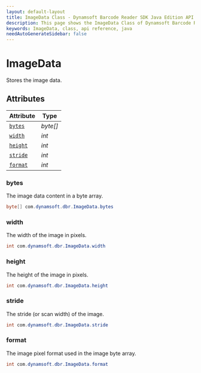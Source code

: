 ```yaml
---
layout: default-layout
title: ImageData Class - Dynamsoft Barcode Reader SDK Java Edition API Reference
description: This page shows the ImageData Class of Dynamsoft Barcode Reader SDK Java Edition API Reference.
keywords: ImageData, class, api reference, java
needAutoGenerateSidebar: false
---
```



# ImageData
Stores the image data.  


## Attributes
    
| Attribute | Type |
|---------- | ---- |
| [`bytes`](#bytes) | *byte\[\]* |
| [`width`](#width) | *int* |
| [`height`](#height) | *int* |
| [`stride`](#stride) | *int* |
| [`format`](#format) | *int* |


### bytes
The image data content in a byte array. 
```java
byte[] com.dynamsoft.dbr.ImageData.bytes
```

### width
The width of the image in pixels.  
```java
int com.dynamsoft.dbr.ImageData.width
```

### height
The height of the image in pixels.  
```java
int com.dynamsoft.dbr.ImageData.height
```

### stride
The stride (or scan width) of the image. 
```java
int com.dynamsoft.dbr.ImageData.stride
```

### format
The image pixel format used in the image byte array. 
```java
int com.dynamsoft.dbr.ImageData.format
```
  

